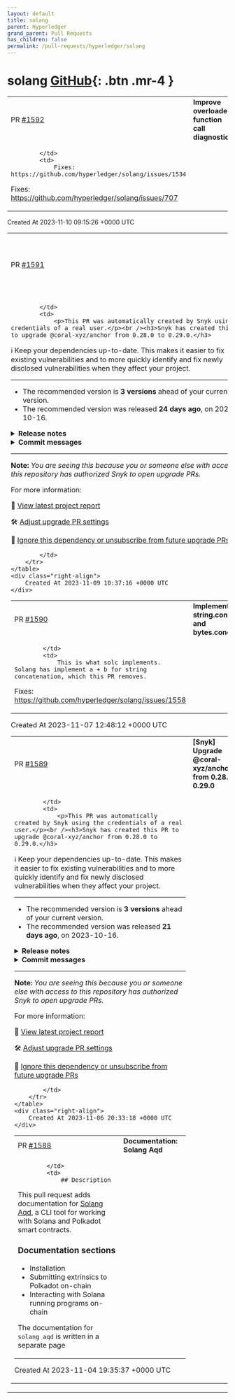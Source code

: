 ```yaml
---
layout: default
title: solang
parent: Hyperledger
grand_parent: Pull Requests
has_children: false
permalink: /pull-requests/hyperledger/solang
---
```


# solang <span class="fs-3 right-align">[GitHub](https://github.com/hyperledger/solang){: .btn .mr-4 }</span>


<div>
    <table>
        <tr>
            <td>
                PR <a href="https://github.com/hyperledger/solang/pull/1592" class=".btn">#1592</a>
            </td>
            <td>
                <b>
                    Improve overloaded function call diagnostics
                </b>
            </td>
        </tr>
        <tr>
            <td>
                
            </td>
            <td>
                Fixes: https://github.com/hyperledger/solang/issues/1534
Fixes: https://github.com/hyperledger/solang/issues/707
            </td>
        </tr>
    </table>
    <div class="right-align">
        Created At 2023-11-10 09:15:26 +0000 UTC
    </div>
</div>

<div>
    <table>
        <tr>
            <td>
                PR <a href="https://github.com/hyperledger/solang/pull/1591" class=".btn">#1591</a>
            </td>
            <td>
                <b>
                    [Snyk] Upgrade @coral-xyz/anchor from 0.28.0 to 0.29.0
                </b>
            </td>
        </tr>
        <tr>
            <td>
                
            </td>
            <td>
                <p>This PR was automatically created by Snyk using the credentials of a real user.</p><br /><h3>Snyk has created this PR to upgrade @coral-xyz/anchor from 0.28.0 to 0.29.0.</h3>

:information_source: Keep your dependencies up-to-date. This makes it easier to fix existing vulnerabilities and to more quickly identify and fix newly disclosed vulnerabilities when they affect your project.
<hr/>

- The recommended version is **3 versions** ahead of your current version.
- The recommended version was released **24 days ago**, on 2023-10-16.


<details>
<summary><b>Release notes</b></summary>
<br/>
  <details>
    <summary>Package name: <b>@coral-xyz/anchor</b></summary>
    <ul>
      <li>
        <b>0.29.0</b> - <a href="https://snyk.io/redirect/github/coral-xyz/anchor/releases/tag/v0.29.0">2023-10-16</a></br><p>Notable changes are listed in the <a href="https://snyk.io/redirect/github/coral-xyz/anchor/blob/v0.29.0/CHANGELOG.md#0290---2023-10-16">CHANGELOG</a>.</p>
<p>For this release, there is also <a href="https://snyk.io/redirect/github/coral-xyz/anchor/blob/v0.29.0/docs/src/pages/docs/release-notes.md">release notes</a> to get a better view on the changes.</p>
<p><a href="https://anchor-lang.com/docs/release-notes" rel="nofollow">https://anchor-lang.com/docs/release-notes</a></p>
      </li>
      <li>
        <b>0.28.1-beta.2</b> - 2023-08-27
      </li>
      <li>
        <b>0.28.1-beta.1</b> - 2023-06-21
      </li>
      <li>
        <b>0.28.0</b> - <a href="https://snyk.io/redirect/github/coral-xyz/anchor/releases/tag/v0.28.0">2023-06-09</a></br><p>For a list of changes in this release, see the <a href="https://snyk.io/redirect/github/coral-xyz/anchor/blob/master/CHANGELOG.md#0280---2023-06-09">Change Log</a>.</p>
      </li>
    </ul>
    from <a href="https://snyk.io/redirect/github/coral-xyz/anchor/releases">@coral-xyz/anchor GitHub release notes</a>
  </details>
</details>


<details>
  <summary><b>Commit messages</b></summary>
  </br>
  <details>
    <summary>Package name: <b>@coral-xyz/anchor</b></summary>
    <ul>
      <li><a href="https://snyk.io/redirect/github/coral-xyz/anchor/commit/fc9fd6d24b9be84abb2f40e47ed3faf7b11864ae">fc9fd6d</a> v0.29.0 (#2672)</li>
      <li><a href="https://snyk.io/redirect/github/coral-xyz/anchor/commit/88a75aff138784fb99a7c9036b7c95b86f020bf0">88a75af</a> avm: Install from version-commit and refactor (#2671)</li>
      <li><a href="https://snyk.io/redirect/github/coral-xyz/anchor/commit/4f996d0a58bd178a578a4e0d55952f48f8ec4ed2">4f996d0</a> cli: Add ability to override toolchain from &#x60;Anchor.toml&#x60; (#2649)</li>
      <li><a href="https://snyk.io/redirect/github/coral-xyz/anchor/commit/5900c933102a06fbe7e5c4dedead883c807e35ce">5900c93</a> avm: Allow install, list and use from commit (#2659)</li>
      <li><a href="https://snyk.io/redirect/github/coral-xyz/anchor/commit/8717364f81c106e61b3ab0a0bfe171b42efbee1e">8717364</a> Remove the maximum version constraint from Solana crates (#2667)</li>
      <li><a href="https://snyk.io/redirect/github/coral-xyz/anchor/commit/23eeb1ec2d2d7e92f875f9cbfbc95bdec003a5a3">23eeb1e</a> spl: add feature memo to support cpi to spl-memo (#2661)</li>
      <li><a href="https://snyk.io/redirect/github/coral-xyz/anchor/commit/0fef819e4bde38e7ff366266062a4b859c225d4a">0fef819</a> chore: Remove abusive cloning (#2663)</li>
      <li><a href="https://snyk.io/redirect/github/coral-xyz/anchor/commit/6cf200493a307c01487c7b492b4893e0d6f6cb23">6cf2004</a> spl: Update dependencies to their latest versions (#2657)</li>
      <li><a href="https://snyk.io/redirect/github/coral-xyz/anchor/commit/dcafb789e1635b8f90e8fd3badd0f9a015d204d4">dcafb78</a> lang: Add accounts by reference (#2656)</li>
      <li><a href="https://snyk.io/redirect/github/coral-xyz/anchor/commit/243ab7573865a7296dd2af1153f44bffbf488458">243ab75</a> lang: Type safe bumps (#2542)</li>
      <li><a href="https://snyk.io/redirect/github/coral-xyz/anchor/commit/721eb7a3be2344b2c5eae695ffe8eabf91fe7752">721eb7a</a> bench: Fix number formatting due to locale difference (#2655)</li>
      <li><a href="https://snyk.io/redirect/github/coral-xyz/anchor/commit/267c4ceab7129c865680b0b9e7dd4376cc785265">267c4ce</a> tests: Remove &#x60;auction-house&#x60; submodule and host it natively (#2654)</li>
      <li><a href="https://snyk.io/redirect/github/coral-xyz/anchor/commit/5e7fb445183f89abe79561d686785763eacb7a10">5e7fb44</a> Upgrade Solana to &#x60;1.17.0&#x60; (#2645)</li>
      <li><a href="https://snyk.io/redirect/github/coral-xyz/anchor/commit/b0e725b5ace4bc3427a4e2c6350c1d6267176e23">b0e725b</a> spl: Update &#x60;mpl-token-metadata&#x60; to &#x60;3.1.0&#x60; and fix &#x60;create_metadata_accounts_v3&#x60; (#2651)</li>
      <li><a href="https://snyk.io/redirect/github/coral-xyz/anchor/commit/25b24a1fd3fe7d411ec9f827b72d6167e6f55e56">25b24a1</a> syn: Fix having access to &#x60;idl&#x60; module by default (#2650)</li>
      <li><a href="https://snyk.io/redirect/github/coral-xyz/anchor/commit/51578bcbc522d5398dbfa9d020f28fb797eb5815">51578bc</a> spl: Fix compilation error and warnings (#2647)</li>
      <li><a href="https://snyk.io/redirect/github/coral-xyz/anchor/commit/5602244e1a3a3c2f9d7166d1114e2792aea4f0dc">5602244</a> cli: Support upgradeable program in anchor test (#2642)</li>
      <li><a href="https://snyk.io/redirect/github/coral-xyz/anchor/commit/f18fd971fb10351bec268a4438ab3d6044506c07">f18fd97</a> Update Node to &#x60;18.18.0&#x60; LTS (#2643)</li>
      <li><a href="https://snyk.io/redirect/github/coral-xyz/anchor/commit/e1d5e785b894d7a4ab4b06b21be2a9f4117df997">e1d5e78</a> syn: Fix generic type aliases (#2644)</li>
      <li><a href="https://snyk.io/redirect/github/coral-xyz/anchor/commit/d1e32674d50005d04160b6fbac6f91de602a8829">d1e3267</a> Add type alias support (#2637)</li>
      <li><a href="https://snyk.io/redirect/github/coral-xyz/anchor/commit/3e8bc76d72e2bfdb3962868b5066b2479cf49d25">3e8bc76</a> Update to solang v0.3.2 and add simple test (#2636)</li>
      <li><a href="https://snyk.io/redirect/github/coral-xyz/anchor/commit/28adaf2343157835e546ffc8d0b3932eb1263427">28adaf2</a> ts: Remove &#x60;base64-js&#x60; dependency (#2635)</li>
      <li><a href="https://snyk.io/redirect/github/coral-xyz/anchor/commit/99b75a905be2b407d4cd0a5f00c3db4cebd882e8">99b75a9</a> spl: Update to token metadata client sdk (#2632)</li>
      <li><a href="https://snyk.io/redirect/github/coral-xyz/anchor/commit/3c6fc2ba2d06a799b53b27a282e5c811b978cdf5">3c6fc2b</a> syn: Fix IDL named enum variant field being snake_case (#2633)</li>
    </ul>

   <a href="https://snyk.io/redirect/github/coral-xyz/anchor/compare/e1afcbf71e0f2e10fae14525934a6a68479167b9...fc9fd6d24b9be84abb2f40e47ed3faf7b11864ae">Compare</a>
  </details>
</details>
<hr/>

**Note:** *You are seeing this because you or someone else with access to this repository has authorized Snyk to open upgrade PRs.*

For more information:  <img src="https://api.segment.io/v1/pixel/track?data=eyJ3cml0ZUtleSI6InJyWmxZcEdHY2RyTHZsb0lYd0dUcVg4WkFRTnNCOUEwIiwiYW5vbnltb3VzSWQiOiI0OWZhZjFiNC00ZGRkLTQyMmQtODhiOS0xNjI3M2UwOTk3OTYiLCJldmVudCI6IlBSIHZpZXdlZCIsInByb3BlcnRpZXMiOnsicHJJZCI6IjQ5ZmFmMWI0LTRkZGQtNDIyZC04OGI5LTE2MjczZTA5OTc5NiJ9fQ==" width="0" height="0"/>

🧐 [View latest project report](https://app.snyk.io/org/hyperledger-bot/project/ccb2ab6a-ba20-4d58-979d-b59e66a8e113?utm_source&#x3D;github&amp;utm_medium&#x3D;referral&amp;page&#x3D;upgrade-pr)

🛠 [Adjust upgrade PR settings](https://app.snyk.io/org/hyperledger-bot/project/ccb2ab6a-ba20-4d58-979d-b59e66a8e113/settings/integration?utm_source&#x3D;github&amp;utm_medium&#x3D;referral&amp;page&#x3D;upgrade-pr)

🔕 [Ignore this dependency or unsubscribe from future upgrade PRs](https://app.snyk.io/org/hyperledger-bot/project/ccb2ab6a-ba20-4d58-979d-b59e66a8e113/settings/integration?pkg&#x3D;@coral-xyz/anchor&amp;utm_source&#x3D;github&amp;utm_medium&#x3D;referral&amp;page&#x3D;upgrade-pr#auto-dep-upgrades)

<!--- (snyk:metadata:{"prId":"49faf1b4-4ddd-422d-88b9-16273e099796","prPublicId":"49faf1b4-4ddd-422d-88b9-16273e099796","dependencies":[{"name":"@coral-xyz/anchor","from":"0.28.0","to":"0.29.0"}],"packageManager":"npm","type":"auto","projectUrl":"https://app.snyk.io/org/hyperledger-bot/project/ccb2ab6a-ba20-4d58-979d-b59e66a8e113?utm_source=github&utm_medium=referral&page=upgrade-pr","projectPublicId":"ccb2ab6a-ba20-4d58-979d-b59e66a8e113","env":"prod","prType":"upgrade","vulns":[],"issuesToFix":[],"upgrade":[],"upgradeInfo":{"versionsDiff":3,"publishedDate":"2023-10-16T17:21:26.803Z"},"templateVariants":[],"hasFixes":false,"isMajorUpgrade":false,"isBreakingChange":false,"priorityScoreList":[]}) --->

            </td>
        </tr>
    </table>
    <div class="right-align">
        Created At 2023-11-09 10:37:16 +0000 UTC
    </div>
</div>

<div>
    <table>
        <tr>
            <td>
                PR <a href="https://github.com/hyperledger/solang/pull/1590" class=".btn">#1590</a>
            </td>
            <td>
                <b>
                    Implement string.concat() and bytes.concat()
                </b>
            </td>
        </tr>
        <tr>
            <td>
                
            </td>
            <td>
                This is what solc implements. Solang has implement a + b for string concatenation, which this PR removes.

Fixes: https://github.com/hyperledger/solang/issues/1558
            </td>
        </tr>
    </table>
    <div class="right-align">
        Created At 2023-11-07 12:48:12 +0000 UTC
    </div>
</div>

<div>
    <table>
        <tr>
            <td>
                PR <a href="https://github.com/hyperledger/solang/pull/1589" class=".btn">#1589</a>
            </td>
            <td>
                <b>
                    [Snyk] Upgrade @coral-xyz/anchor from 0.28.0 to 0.29.0
                </b>
            </td>
        </tr>
        <tr>
            <td>
                
            </td>
            <td>
                <p>This PR was automatically created by Snyk using the credentials of a real user.</p><br /><h3>Snyk has created this PR to upgrade @coral-xyz/anchor from 0.28.0 to 0.29.0.</h3>

:information_source: Keep your dependencies up-to-date. This makes it easier to fix existing vulnerabilities and to more quickly identify and fix newly disclosed vulnerabilities when they affect your project.
<hr/>

- The recommended version is **3 versions** ahead of your current version.
- The recommended version was released **21 days ago**, on 2023-10-16.


<details>
<summary><b>Release notes</b></summary>
<br/>
  <details>
    <summary>Package name: <b>@coral-xyz/anchor</b></summary>
    <ul>
      <li>
        <b>0.29.0</b> - <a href="https://snyk.io/redirect/github/coral-xyz/anchor/releases/tag/v0.29.0">2023-10-16</a></br><p>Notable changes are listed in the <a href="https://snyk.io/redirect/github/coral-xyz/anchor/blob/v0.29.0/CHANGELOG.md#0290---2023-10-16">CHANGELOG</a>.</p>
<p>For this release, there is also <a href="https://snyk.io/redirect/github/coral-xyz/anchor/blob/v0.29.0/docs/src/pages/docs/release-notes.md">release notes</a> to get a better view on the changes.</p>
<p><a href="https://anchor-lang.com/docs/release-notes" rel="nofollow">https://anchor-lang.com/docs/release-notes</a></p>
      </li>
      <li>
        <b>0.28.1-beta.2</b> - 2023-08-27
      </li>
      <li>
        <b>0.28.1-beta.1</b> - 2023-06-21
      </li>
      <li>
        <b>0.28.0</b> - <a href="https://snyk.io/redirect/github/coral-xyz/anchor/releases/tag/v0.28.0">2023-06-09</a></br><p>For a list of changes in this release, see the <a href="https://snyk.io/redirect/github/coral-xyz/anchor/blob/master/CHANGELOG.md#0280---2023-06-09">Change Log</a>.</p>
      </li>
    </ul>
    from <a href="https://snyk.io/redirect/github/coral-xyz/anchor/releases">@coral-xyz/anchor GitHub release notes</a>
  </details>
</details>


<details>
  <summary><b>Commit messages</b></summary>
  </br>
  <details>
    <summary>Package name: <b>@coral-xyz/anchor</b></summary>
    <ul>
      <li><a href="https://snyk.io/redirect/github/coral-xyz/anchor/commit/fc9fd6d24b9be84abb2f40e47ed3faf7b11864ae">fc9fd6d</a> v0.29.0 (#2672)</li>
      <li><a href="https://snyk.io/redirect/github/coral-xyz/anchor/commit/88a75aff138784fb99a7c9036b7c95b86f020bf0">88a75af</a> avm: Install from version-commit and refactor (#2671)</li>
      <li><a href="https://snyk.io/redirect/github/coral-xyz/anchor/commit/4f996d0a58bd178a578a4e0d55952f48f8ec4ed2">4f996d0</a> cli: Add ability to override toolchain from &#x60;Anchor.toml&#x60; (#2649)</li>
      <li><a href="https://snyk.io/redirect/github/coral-xyz/anchor/commit/5900c933102a06fbe7e5c4dedead883c807e35ce">5900c93</a> avm: Allow install, list and use from commit (#2659)</li>
      <li><a href="https://snyk.io/redirect/github/coral-xyz/anchor/commit/8717364f81c106e61b3ab0a0bfe171b42efbee1e">8717364</a> Remove the maximum version constraint from Solana crates (#2667)</li>
      <li><a href="https://snyk.io/redirect/github/coral-xyz/anchor/commit/23eeb1ec2d2d7e92f875f9cbfbc95bdec003a5a3">23eeb1e</a> spl: add feature memo to support cpi to spl-memo (#2661)</li>
      <li><a href="https://snyk.io/redirect/github/coral-xyz/anchor/commit/0fef819e4bde38e7ff366266062a4b859c225d4a">0fef819</a> chore: Remove abusive cloning (#2663)</li>
      <li><a href="https://snyk.io/redirect/github/coral-xyz/anchor/commit/6cf200493a307c01487c7b492b4893e0d6f6cb23">6cf2004</a> spl: Update dependencies to their latest versions (#2657)</li>
      <li><a href="https://snyk.io/redirect/github/coral-xyz/anchor/commit/dcafb789e1635b8f90e8fd3badd0f9a015d204d4">dcafb78</a> lang: Add accounts by reference (#2656)</li>
      <li><a href="https://snyk.io/redirect/github/coral-xyz/anchor/commit/243ab7573865a7296dd2af1153f44bffbf488458">243ab75</a> lang: Type safe bumps (#2542)</li>
      <li><a href="https://snyk.io/redirect/github/coral-xyz/anchor/commit/721eb7a3be2344b2c5eae695ffe8eabf91fe7752">721eb7a</a> bench: Fix number formatting due to locale difference (#2655)</li>
      <li><a href="https://snyk.io/redirect/github/coral-xyz/anchor/commit/267c4ceab7129c865680b0b9e7dd4376cc785265">267c4ce</a> tests: Remove &#x60;auction-house&#x60; submodule and host it natively (#2654)</li>
      <li><a href="https://snyk.io/redirect/github/coral-xyz/anchor/commit/5e7fb445183f89abe79561d686785763eacb7a10">5e7fb44</a> Upgrade Solana to &#x60;1.17.0&#x60; (#2645)</li>
      <li><a href="https://snyk.io/redirect/github/coral-xyz/anchor/commit/b0e725b5ace4bc3427a4e2c6350c1d6267176e23">b0e725b</a> spl: Update &#x60;mpl-token-metadata&#x60; to &#x60;3.1.0&#x60; and fix &#x60;create_metadata_accounts_v3&#x60; (#2651)</li>
      <li><a href="https://snyk.io/redirect/github/coral-xyz/anchor/commit/25b24a1fd3fe7d411ec9f827b72d6167e6f55e56">25b24a1</a> syn: Fix having access to &#x60;idl&#x60; module by default (#2650)</li>
      <li><a href="https://snyk.io/redirect/github/coral-xyz/anchor/commit/51578bcbc522d5398dbfa9d020f28fb797eb5815">51578bc</a> spl: Fix compilation error and warnings (#2647)</li>
      <li><a href="https://snyk.io/redirect/github/coral-xyz/anchor/commit/5602244e1a3a3c2f9d7166d1114e2792aea4f0dc">5602244</a> cli: Support upgradeable program in anchor test (#2642)</li>
      <li><a href="https://snyk.io/redirect/github/coral-xyz/anchor/commit/f18fd971fb10351bec268a4438ab3d6044506c07">f18fd97</a> Update Node to &#x60;18.18.0&#x60; LTS (#2643)</li>
      <li><a href="https://snyk.io/redirect/github/coral-xyz/anchor/commit/e1d5e785b894d7a4ab4b06b21be2a9f4117df997">e1d5e78</a> syn: Fix generic type aliases (#2644)</li>
      <li><a href="https://snyk.io/redirect/github/coral-xyz/anchor/commit/d1e32674d50005d04160b6fbac6f91de602a8829">d1e3267</a> Add type alias support (#2637)</li>
      <li><a href="https://snyk.io/redirect/github/coral-xyz/anchor/commit/3e8bc76d72e2bfdb3962868b5066b2479cf49d25">3e8bc76</a> Update to solang v0.3.2 and add simple test (#2636)</li>
      <li><a href="https://snyk.io/redirect/github/coral-xyz/anchor/commit/28adaf2343157835e546ffc8d0b3932eb1263427">28adaf2</a> ts: Remove &#x60;base64-js&#x60; dependency (#2635)</li>
      <li><a href="https://snyk.io/redirect/github/coral-xyz/anchor/commit/99b75a905be2b407d4cd0a5f00c3db4cebd882e8">99b75a9</a> spl: Update to token metadata client sdk (#2632)</li>
      <li><a href="https://snyk.io/redirect/github/coral-xyz/anchor/commit/3c6fc2ba2d06a799b53b27a282e5c811b978cdf5">3c6fc2b</a> syn: Fix IDL named enum variant field being snake_case (#2633)</li>
    </ul>

   <a href="https://snyk.io/redirect/github/coral-xyz/anchor/compare/e1afcbf71e0f2e10fae14525934a6a68479167b9...fc9fd6d24b9be84abb2f40e47ed3faf7b11864ae">Compare</a>
  </details>
</details>
<hr/>

**Note:** *You are seeing this because you or someone else with access to this repository has authorized Snyk to open upgrade PRs.*

For more information:  <img src="https://api.segment.io/v1/pixel/track?data=eyJ3cml0ZUtleSI6InJyWmxZcEdHY2RyTHZsb0lYd0dUcVg4WkFRTnNCOUEwIiwiYW5vbnltb3VzSWQiOiIxZTQ4NThiZC02MDU0LTQ4MWUtYjFkNi1jZGVkM2JiYTEyMmYiLCJldmVudCI6IlBSIHZpZXdlZCIsInByb3BlcnRpZXMiOnsicHJJZCI6IjFlNDg1OGJkLTYwNTQtNDgxZS1iMWQ2LWNkZWQzYmJhMTIyZiJ9fQ==" width="0" height="0"/>

🧐 [View latest project report](https://app.snyk.io/org/hyperledger-bot/project/f9e21d22-7518-41f9-b3e0-204453183258?utm_source&#x3D;github&amp;utm_medium&#x3D;referral&amp;page&#x3D;upgrade-pr)

🛠 [Adjust upgrade PR settings](https://app.snyk.io/org/hyperledger-bot/project/f9e21d22-7518-41f9-b3e0-204453183258/settings/integration?utm_source&#x3D;github&amp;utm_medium&#x3D;referral&amp;page&#x3D;upgrade-pr)

🔕 [Ignore this dependency or unsubscribe from future upgrade PRs](https://app.snyk.io/org/hyperledger-bot/project/f9e21d22-7518-41f9-b3e0-204453183258/settings/integration?pkg&#x3D;@coral-xyz/anchor&amp;utm_source&#x3D;github&amp;utm_medium&#x3D;referral&amp;page&#x3D;upgrade-pr#auto-dep-upgrades)

<!--- (snyk:metadata:{"prId":"1e4858bd-6054-481e-b1d6-cded3bba122f","prPublicId":"1e4858bd-6054-481e-b1d6-cded3bba122f","dependencies":[{"name":"@coral-xyz/anchor","from":"0.28.0","to":"0.29.0"}],"packageManager":"npm","type":"auto","projectUrl":"https://app.snyk.io/org/hyperledger-bot/project/f9e21d22-7518-41f9-b3e0-204453183258?utm_source=github&utm_medium=referral&page=upgrade-pr","projectPublicId":"f9e21d22-7518-41f9-b3e0-204453183258","env":"prod","prType":"upgrade","vulns":[],"issuesToFix":[],"upgrade":[],"upgradeInfo":{"versionsDiff":3,"publishedDate":"2023-10-16T17:21:26.803Z"},"templateVariants":[],"hasFixes":false,"isMajorUpgrade":false,"isBreakingChange":false,"priorityScoreList":[]}) --->

            </td>
        </tr>
    </table>
    <div class="right-align">
        Created At 2023-11-06 20:33:18 +0000 UTC
    </div>
</div>

<div>
    <table>
        <tr>
            <td>
                PR <a href="https://github.com/hyperledger/solang/pull/1588" class=".btn">#1588</a>
            </td>
            <td>
                <b>
                    Documentation: Solang Aqd
                </b>
            </td>
        </tr>
        <tr>
            <td>
                
            </td>
            <td>
                ## Description
This pull request adds documentation for [Solang Aqd](https://github.com/hyperledger/solang-aqd), a CLI tool for working with Solana and Polkadot smart contracts.

### Documentation sections 
- Installation
- Submitting extrinsics to Polkadot on-chain
- Interacting with Solana running programs on-chain

The documentation for `solang aqd` is written in a separate page
            </td>
        </tr>
    </table>
    <div class="right-align">
        Created At 2023-11-04 19:35:37 +0000 UTC
    </div>
</div>


